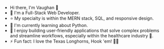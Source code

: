- Hi there, I'm Vaughan 👋
- 💼 I'm a Full-Stack Web Developer.
- ⭐ My specialty is within the MERN stack, SQL, and responsive design.
- 🌱 I'm currently learning about Python.
- 💜 I enjoy building user-friendly applications that solve complex problems and streamline workflows, especially within the healthcare industry 🏥.
- ⚡ Fun fact: I love the Texas Longhorns, Hook 'em! 🤘🐂

<!--
**vaughanknouse/vaughanknouse** is a ✨ _special_ ✨ repository because its `README.md` (this file) appears on your GitHub profile. -->
